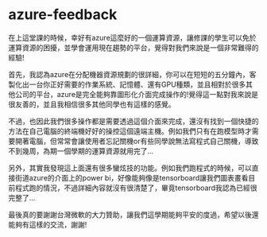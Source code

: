 # azure-feedback
在上這堂課的時候，幸好有azure這麼好的一個運算資源，讓修課的學生可以免於運算資源的困擾，並學會運用現在趨勢的平台，覺得對我們來說是一個非常難得的經驗!

首先，我認為azure在分配機器資源規劃的很詳細，你可以在短短的五分鐘內，客製化出一台你正好需要的作業系統、記憶體、還有GPU種類，並且相對於很多其他公司的平台，azure是完全能夠靠圖形化介面完成操作的!覺得這一點對我來說是很友善的，並且我相信很多其他同學也有這樣的感覺。

不過，也因此我們很多操作都是需要透過這個介面來完成，還沒有找到一個快捷的方法在自己電腦的終端機好好的操控這個遠端主機。例如我們只有在跑模型時才需要開著電腦，但常常會讓使用者忘記關機or有些同學說無法寫程式自己關機，導致不到幾周，為期一個學期的運算資源就用完了...

另外，其實我發現這上面還有很多蠻炫技的功能。例如我們跑程式的時候，可以直接街道azure的介面上的power bi，好像能夠像是tensorboard讓我們圖表畫看目前程式跑的情況，不過詳細內容就沒有很清楚了，畢竟tensorboard我認為已經很完整了...

最後真的要謝謝台灣微軟的大力贊助，讓我們這學期能夠平安的度過，希望以後還能夠有這樣的交流，謝謝!
